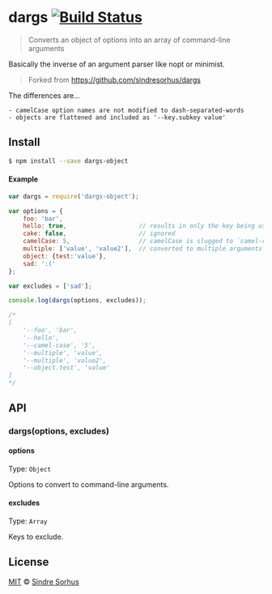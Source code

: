 # dargs [![Build Status](https://travis-ci.org/sindresorhus/dargs.png?branch=master)](https://travis-ci.org/sindresorhus/dargs)

> Converts an object of options into an array of command-line arguments

Basically the inverse of an argument parser like nopt or minimist.

>Forked from https://github.com/sindresorhus/dargs

The differences are...

	- camelCase option names are not modified to dash-separated-words
	- objects are flattened and included as '--key.subkey value'


## Install

```bash
$ npm install --save dargs-object
```


#### Example

```js
var dargs = require('dargs-object');

var options = {
	foo: 'bar',
	hello: true,                    // results in only the key being used
	cake: false,                    // ignored
	camelCase: 5,                   // camelCase is slugged to `camel-case`
	multiple: ['value', 'value2'],  // converted to multiple arguments
	object: {test:'value'},
	sad: ':('
};

var excludes = ['sad'];

console.log(dargs(options, excludes));

/*
[
	'--foo', 'bar',
	'--hello',
	'--camel-case', '5',
	'--multiple', 'value',
	'--multiple', 'value2',
	'--object.test', 'value'
]
*/
```


## API

### dargs(options, excludes)

#### options

Type: `Object`

Options to convert to command-line arguments.

#### excludes

Type: `Array`

Keys to exclude.


## License

[MIT](http://opensource.org/licenses/MIT) © [Sindre Sorhus](http://sindresorhus.com)

